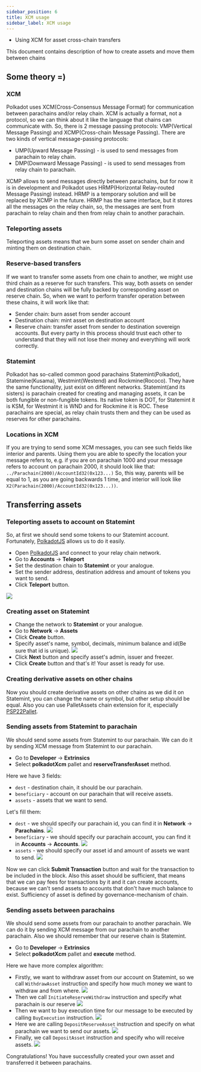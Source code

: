 ```yaml
---
sidebar_position: 6
title: XCM usage
sidebar_label: XCM usage
---
```


- Using XCM for asset cross-chain transfers

This document contains description of how to create assets and move them between chains

## Some theory =)

### XCM
Polkadot uses XCM(Cross-Consensus Message Format) for communication between parachains and/or relay chain. XCM is actually a format, not a protocol, 
so we can think about it like the language that chains can communicate with.
So, there is 2 message passing protocols: VMP(Vertical Message Passing) and XCMP(Cross-chain Message Passing). There are two kinds of vertical message-passing protocols:
- UMP(Upward Message Passing) - is used to send messages from parachain to relay chain.
- DMP(Downward Message Passing) - is used to send messages from relay chain to parachain.

XCMP allows to send messages directly between parachains, but for now it is in development and Polkadot uses HRMP(Horizontal Relay-routed Message Passing) instead.
HRMP is a temporary solution and will be replaced by XCMP in the future.
HRMP has the same interface, but it stores all the messages on the relay chain, so, the messages are sent from parachain 
to relay chain and then from relay chain to another parachain.

### Teleporting assets

Teleporting assets means that we burn some asset on sender chain and minting them on destination chain.

### Reserve-based transfers

If we want to transfer some assets from one chain to another, we might use third chain as a reserve for such transfers. This way, both assets on sender and destination chains
will be fully backed by corresponding asset on reserve chain. So, when we want to perform transfer operation between these chains, it will work like that:
- Sender chain: burn asset from sender account
- Destination chain: mint asset on destination account
- Reserve chain: transfer asset from sender to destination sovereign accounts.
But every party in this process should trust each other to understand that they will not lose their money and everything will work correctly.

### Statemint

Polkadot has so-called common good parachains Statemint(Polkadot), Statemine(Kusama), Westmint(Westend) and Rockmine(Rococo).
They have the same functionality, just exist on different networks. Statemint(and its sisters) is parachain created for creating and managing assets, 
it can be both fungible or non-fungible tokens. Its native token is DOT, for Statemint it is KSM, for Westmint it is WND and for Rockmine it is ROC.
These parachains are special, as relay chain trusts them and they can be used as reserves for other parachains.

### Locations in XCM

If you are trying to send some XCM messages, you can see such fields like interior and parents. 
Using them you are able to specify the location your message refers to, e.g. if you are on parachain 1000 and your message refers to account on parachain 2000,
it should look like that:
`../Parachain(2000)/AccountId32(0x123...)`
So, this way, parents will be equal to 1, as you are going backwards 1 time, and interior will look like `X2(Parachain(2000)/AccountId32(0x123...))`.

## Transferring assets

### Teleporting assets to account on Statemint

So, at first we should send some tokens to our Statemint account. Fortunately, [PolkadotJS](https://polkadot.js.org/apps) allows us to do it easily.

- Open [PolkadotJS](https://polkadot.js.org/apps) and connect to your relay chain network.
- Go to **Accounts** -> **Teleport**
- Set the destination chain to **Statemint** or your analogue.
- Set the sender address, destination address and amount of tokens you want to send.
- Click **Teleport** button.

![](pictures/xcm/teleport.png)

### Creating asset on Statemint

- Change the network to **Statemint** or your analogue.
- Go to **Network** -> **Assets**
- Click **Create** button.
- Specify asset's name, symbol, decimals, minimum balance and id(Be sure that id is unique).
![](pictures/xcm/assets.png)
- Click **Next** button and specify asset's admin, issuer and freezer.
- Click **Create** button and that's it! Your asset is ready for use.

### Creating derivative assets on other chains

Now you should create derivative assets on other chains as we did it on Statemint, you can change the name or symbol, but other setup should be equal. Also you can use PalletAssets chain extension for it, especially [PSP22Pallet](smart-contracts/PSP22-Pallet/psp22-pallet.md).

### Sending assets from Statemint to parachain

We should send some assets from Statemint to our parachain. We can do it by sending XCM message from Statemint to our parachain.

- Go to **Developer** -> **Extrinsics**
- Select **polkadotXcm** pallet and **reserveTransferAsset** method.

Here we have 3 fields:
- `dest` - destination chain, it should be our parachain.
- `beneficiary` - account on our parachain that will receive assets.
- `assets` - assets that we want to send.

Let's fill them:
- `dest` - we should specify our parachain id, you can find it in **Network** -> **Parachains**.
![](pictures/xcm/xcm-message-dest.png)
- `beneficiary` - we should specify our parachain account, you can find it in **Accounts** -> **Accounts**.
![](pictures/xcm/xcm-message-beneficiary.png)
- `assets` - we should specify our asset id and amount of assets we want to send.
![](pictures/xcm/xcm-message-assets.png)

Now we can click **Submit Transaction** button and wait for the transaction to be included in the block.
Also this asset should be sufficient, that means that we can pay fees for transactions by it and it can create accounts, 
because we can't send assets to accounts that don't have much balance to exist. Sufficiency of asset is defined by governance-mechanism of chain.

### Sending assets between parachains

We should send some assets from our parachain to another parachain. We can do it by sending XCM message from our parachain to another parachain. Also we should remember that 
our reserve chain is Statemint.

- Go to **Developer** -> **Extrinsics**
- Select **polkadotXcm** pallet and **execute** method.

Here we have more complex algorithm:
- Firstly, we want to withdraw asset from our account on Statemint, so we call `WithdrawAsset` instruction and specify how much money we want to withdraw and from where.
![](pictures/xcm/xcm-transfer-withdraw.png)
- Then we call `InitiateReserveWithdraw` instruction and specify what parachain is our reserve
![](pictures/xcm/initiate-reserve-withdraw.png)
- Then we want to buy execution time for our message to be executed by calling `BuyExecution` instruction.
![](pictures/xcm/buy-execution.png)
- Here we are calling `DepositReserveAsset` instruction and specify on what parachain we want to send our assets.
![](pictures/xcm/deposit-reserve-asset.png)
- Finally, we call `DepositAsset` instruction and specify who will receive assets.
![](pictures/xcm/deposit-asset.png)

Congratulations! You have successfully created your own asset and transferred it between parachains.